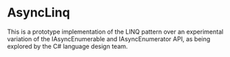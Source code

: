 # AsyncLinq

This is a prototype implementation of the LINQ pattern over an experimental variation of the IAsyncEnumerable and IAsyncEnumerator API, 
as being explored by the C# language design team.

